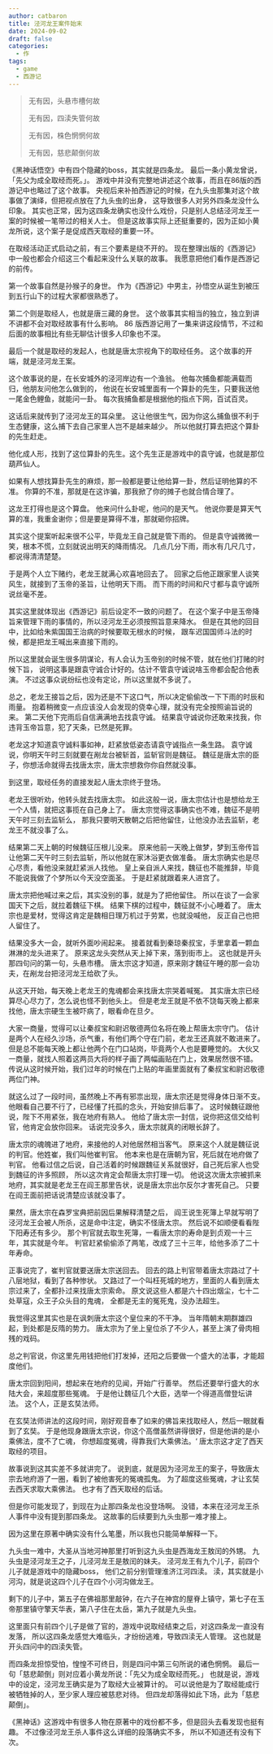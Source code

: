```yaml
---
author: catbaron
title: 泾河龙王案件始末
date: 2024-09-02
draft: false
categories:
  - 作
tags:
  - game
  - 西游记
---
```

> 无有因，头悬市槽何故
> 
> 无有因，四渎失管何故
> 
> 无有因，株色惘惘何故
> 
> 无有因，慈悲颠倒何故
> 

《黑神话悟空》中有四个隐藏的boss，其实就是四条龙。
最后一条小黄龙曾说，「先父为成全取经而死。」。
游戏中并没有完整地讲述这个故事，而且在86版的西游记中也略过了这个故事。
央视后来补拍西游记的时候，在九头虫那集对这个故事做了演绎，但把视点放在了九头虫的出身，
这导致很多人对另外四条龙没什么印象。
其实也正常，因为这四条龙确实也没什么戏份，只是别人总结泾河龙王一案的时候被一笔带过的相关人士。
但是这故事实际上还挺重要的，因为正如小黄龙所说，这个案子是促成西天取经的重要一环。

在取经活动正式启动之前，有三个要素是绕不开的。
现在整理出版的《西游记》中一般也都会介绍这三个看起来没什么关联的故事。
我愿意把他们看作是西游记的前传。

第一个故事自然是孙猴子的身世。
作为《西游记》中男主，孙悟空从诞生到被压到五行山下的过程大家都很熟悉了。

第二个则是取经人，也就是唐三藏的身世。
这个故事其实相当的独立，独立到讲不讲都不会对取经故事有什么影响。
86 版西游记用了一集来讲这段情节，不过和后面的故事相比有些无聊估计很多人印象也不深。

最后一个就是取经的发起人，也就是唐太宗视角下的取经任务。
这个故事的开端，就是泾河龙王案。

这个故事说的是，在长安城外的泾河岸边有一个渔翁。
他每次捕鱼都能满载而归，他朋友问他怎么做到的，
他说在长安城里面有一个算卦的先生，只要我送他一尾金色鲤鱼，就能问一卦。
每次我捕鱼都是根据他的指点下网，百试百灵。

这话后来就传到了泾河龙王的耳朵里。
这让他很生气，因为你这么捕鱼很不利于生态健康，这么捕下去自己家里人岂不是越来越少。
所以他就打算去把这个算卦的先生赶走。

他化成人形，找到了这位算卦的先生。这个先生正是游戏中的袁守诚，也就是那位葫芦仙人。

如果有人想找算卦先生的麻烦，那一般都是要让他给算一卦，然后证明他算的不准。
你算的不准，那就是在这诈骗，那我掀了你的摊子也就合情合理了。

这龙王打得也是这个算盘。
他来问什么卦呢，他问的是天气。
他说你要是算天气算的准，我重金谢你；但是要是算得不准，那就砸你招牌。

其实这个提案听起来很不公平，毕竟龙王自己就是管下雨的。
但是袁守诚微微一笑，根本不慌，立刻就说出明天的降雨情况。
几点几分下雨，雨水有几尺几寸，都说得清清楚楚。

于是两个人立下赌约，老龙王就满心欢喜地回去了。
回家之后他正跟家里人谈笑风生，就接到了玉帝的圣旨，让他明天下雨。
而下雨的时间和尺寸都与袁守诚所说丝毫不差。

其实这里就体现出《西游记》前后设定不一致的问题了。
在这个案子中是玉帝降旨来管理下雨的事情的，所以泾河龙王必须按照旨意来降水。
但是在其他的回目中，比如给朱紫国国王治病的时候要取无根水的时候，
跟车迟国国师斗法的时候，都是把龙王喊出来直接下雨的。

所以这里就会诞生很多阴谋论，有人会认为玉帝别的时候不管，就在他们打赌的时候下旨，
说明这事是跟袁守诚合计好的。估计不管袁守诚说啥玉帝都会配合他表演。
不过这事众说纷纭也没有定论，所以这里就不多说了。

总之，老龙王接旨之后，因为还是不下这口气，所以决定偷偷改一下下雨的时辰和雨量。
抱着稍微变一点应该没人会发现的侥幸心理，就没有完全按照谕旨说的来。
第二天他下完雨后自信满满地去找袁守诚。
结果袁守诚说你还敢来找我，你违背玉帝旨意，犯了天条，已然是死罪。

老龙这才知道袁守诚料事如神，赶紧放低姿态请袁守诚指点一条生路。
袁守诚说，你明天午时三刻就要在剐龙台被斩首，监斩官则是魏征。
魏征是唐太宗的臣子，你想活命就得去找唐太宗，唐太宗想救你你自然就没事。

到这里，取经任务的直接发起人唐太宗终于登场。

老龙王很听劝，他转头就去找唐太宗。
如此这般一说，唐太宗估计也是想给龙王一个人情，就把这事揽在自己身上了。
唐太宗觉得这事确实也不难，魏征不是明天午时三刻去监斩么，
那我只要明天散朝之后把他留住，让他没办法去监斩，老龙王不就没事了么。

结果第二天上朝的时候魏征压根儿没来。
原来他前一天晚上做梦，梦到玉帝传旨让他第二天午时三刻去监斩，所以他就在家沐浴更衣做准备。
唐太宗确实也是尽心尽责，看他没来就赶紧派人找他。
皇上亲自派人来找，魏征也不能推辞，毕竟不能说我做了个梦所以今天没空面圣。
于是赶紧就跟着来人进宫了。


唐太宗把他喊过来之后，其实没别的事，就是为了把他留住。
所以在谈了一会家国天下之后，就拉着魏征下棋。
结果下棋的过程中，魏征就不小心睡着了。
唐太宗也是爱材，觉得这肯定是魏相日理万机过于劳累，也就没喊他，
反正自己也把人留住了。

结果没多大一会，就听外面吵闹起来。
接着就看到秦琼秦叔宝，手里拿着一颗血淋淋的龙头进来了。
原来这龙头突然从天上掉下来，落到街市上。
这也就是开头那四句问的第一句，头悬市槽。
唐太宗这才知道，原来刚才魏征午睡的那一会功夫，在剐龙台把泾河龙王给砍了头。

从这天开始，每天晚上老龙王的鬼魂都会来找唐太宗哭着喊冤。
其实唐太宗已经算尽心尽力了，怎么说也怪不到他头上。
但是老龙王就是不依不饶每天晚上都来找他，唐太宗硬生生被吓病了，眼看命在旦夕。

大家一商量，觉得可以让秦叔宝和尉迟敬德两位名将在晚上帮唐太宗守门。
估计是两个人在经久沙场，杀气重，有他们两个守在门前，老龙王还真就不敢进来了。
但是总不能每天晚上都让他两个在门口站岗，毕竟两个人也是要睡觉的。
大伙又一商量，就找人照着这两员大将的样子画了两幅画贴在门上，效果居然很不错。
传说从这时候开始，我们过年的时候在门上贴的年画里面就有了秦叔宝和尉迟敬德两位门神。

就这么过了一段时间，虽然晚上不再有邪祟出现，唐太宗还是觉得身体日渐不支。
他眼看自己要不行了，已经懂了托孤的念头，开始安排后事了。
这时候魏征跟他说，陛下不用紧张，我在地府有熟人。
他给了唐太宗一封信，说你把这信交给判官，他肯定会放你回来。
话说完没多久，唐太宗就真的闭眼长辞了。

唐太宗的魂魄进了地府，来接他的人对他居然相当客气。
原来这个人就是魏征说的判官。他姓崔，我们叫他崔判官。
他本来也是在唐朝为官，死后就在地府做了判官。
他看过信之后说，自己活着的时候跟魏征关系就很好，自己死后家人也受到魏征的许多照顾，
所以这次肯定会帮唐太宗打理一切。
他说这次唐太宗被抓来地府，其实就是老龙王在阎王那里告状，说是唐太宗出尔反尔才害死自己。
只要在阎王面前把话说清楚应该就没事了。

果然，唐太宗在森罗宝典把前因后果解释清楚之后，
阎王说生死簿上早就写明了泾河龙王会被人所杀，这是命中注定，确实不怪唐太宗。
然后说不如顺便看看陛下阳寿还有多少。
那个判官就去取生死簿，一看唐太宗的寿命是到贞观一十三年，其实就是今年。
判官赶紧偷偷添了两笔，改成了三十三年，给他多添了二十年寿命。

正事说完了，崔判官就要送唐太宗送回去。
回去的路上判官带着唐太宗路过了十八层地狱，看到了各种惨状。
又路过了一个叫枉死城的地方，里面的人看到唐太宗过来了，全都扑过来找唐太宗索命。
原文说这些人都是六十四出烟尘，七十二处草寇，众王子众头目的鬼魂，
全都是无主的冤死鬼，没办法超生。

我觉得这里其实也是在讽刺唐太宗这个皇位来的不干净。
当年隋朝末期群雄四起，到处都是反隋的势力。
唐太宗为了坐上皇位杀了不少人，甚至上演了骨肉相残的戏码。

总之判官说，你这里先用钱把他们打发掉，还阳之后要做一个盛大的法事，才能超度他们。

唐太宗回到阳间，想起来在地府的见闻，开始广行善举。
然后还要举行盛大的水陆大会，来超度那些冤魂。
于是他让魏征几个大臣，选举一个得道高僧登坛讲法。
这个人，正是玄奘法师。

在玄奘法师讲法的这段时间，刚好观音奉了如来的佛旨来找取经人，然后一眼就看到了玄奘。
于是他现身跟唐太宗说，你这个高僧虽然讲得很好，但是他讲的是小乘佛法，度不了亡魂，
你想超度冤魂，得靠我们大乘佛法。‘
唐太宗这才定了西天取经的项目。


故事说到这其实差不多就讲完了。
说到底，就是因为泾河龙王的案子，导致唐太宗去地府游了一圈，看到了被他害死的冤魂孤鬼。
为了超度这些冤魂，才让玄奘去西天求取大乘佛法。
也才有了西天取经的后话。

但是你可能发现了，到现在为止那四条龙也没登场啊。
没错，本来在泾河龙王杀人事件中没有提到那四条龙。
这故事的后续要到九头虫那一难才接上。

因为这里在原著中确实没有什么笔墨，所以我也只能简单解释一下。

九头虫一难中，大圣从当地河神那里打听到这九头虫是西海龙王敖闰的外甥。
九头虫是泾河龙王之子，儿泾河龙王是敖闰的妹夫。
泾河龙王有九个儿子，前四个儿子就是游戏中的隐藏boss，
他们之前分别管理淮济江河四渎。
渎，其实就是小河沟，就是说这四个儿子在四个小河沟做龙王。

剩下的儿子中，第五子在佛祖那里敲钟，在六子在神宫的屋脊上镇守，第七子在玉帝那里镇守擎天华表，第八子住在太岳，第九子就是九头虫。

这里面只有前四个儿子是做了官的，游戏中说取经结束之后，对这四条龙一直没有发落，
所以这四条龙感觉大难临头，才纷纷逃难，导致四渎无人管理。
这也就是开头四问中的四渎失管。

而四条龙担惊受怕，惶惶不可终日，则是四问中第三句所说的诸色惘惘。
最后一句「慈悲颠倒」则对应着小黄龙所说：「先父为成全取经而死。」
也就是说，游戏中的设定，泾河龙王确实是为了取经大业被算计的。
可以说他是为了取经能成行被牺牲掉的人，至少家人理应被慈悲对待。
但四龙却落得如此下场，此为「慈悲颠倒」。


《黑神话》这游戏中有很多人物在原著中的戏份都不多，但是回头去看发现也挺有趣。
不过像泾河龙王杀人事件这么详细的段落确实不多，
所以不知道还有没有下次。
